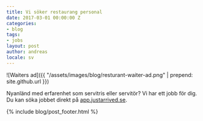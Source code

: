 ```yaml
---
title: Vi söker restaurang personal
date: 2017-03-01 00:00:00 Z
categories:
- blog
tags:
- jobs
layout: post
author: andreas
locale: sv
---
```


![Waiters ad]({{ "/assets/images/blog/resturant-waiter-ad.png" | prepend: site.github.url }})

Nyanländ med erfarenhet som servitris eller servitör? Vi har ett jobb för dig. Du kan söka jobbet direkt på [app.justarrived.se](https://app.justarrived.se).


{% include blog/post_footer.html %}
